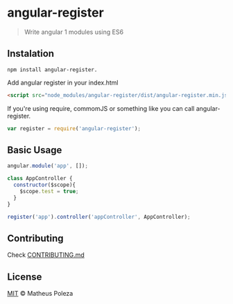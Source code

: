 # angular-register

> Write angular 1 modules using ES6 

## Instalation

```
npm install angular-register.
```

Add angular register in your index.html
```html
<script src="node_modules/angular-register/dist/angular-register.min.js"></script>
```

If you're using require, commomJS or something like you can call angular-register.
```js
var register = require('angular-register');
```

## Basic Usage

```js
angular.module('app', []);

class AppController {
  constructor($scope){
    $scope.test = true;
  }
}

register('app').controller('appController', AppController);
```

## Contributing
Check [CONTRIBUTING.md](https://github.com/matheuspoleza/blob/master/CONTRIBUTING.md)

## License

[MIT](https://github.com/matheuspoleza/blob/master/LICENSE) © Matheus Poleza
